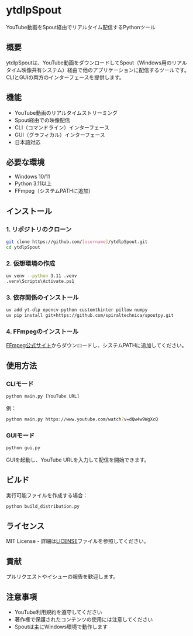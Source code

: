 # ytdlpSpout

YouTube動画をSpout経由でリアルタイム配信するPythonツール

## 概要

ytdlpSpoutは、YouTube動画をダウンロードしてSpout（Windows用のリアルタイム映像共有システム）経由で他のアプリケーションに配信するツールです。CLIとGUIの両方のインターフェースを提供します。

## 機能

- YouTube動画のリアルタイムストリーミング
- Spout経由での映像配信
- CLI（コマンドライン）インターフェース
- GUI（グラフィカル）インターフェース
- 日本語対応

## 必要な環境

- Windows 10/11
- Python 3.11以上
- FFmpeg（システムPATHに追加）

## インストール

### 1. リポジトリのクローン

```bash
git clone https://github.com/[username]/ytdlpSpout.git
cd ytdlpSpout
```

### 2. 仮想環境の作成

```bash
uv venv --python 3.11 .venv
.venv\Scripts\Activate.ps1
```

### 3. 依存関係のインストール

```bash
uv add yt-dlp opencv-python customtkinter pillow numpy
uv pip install git+https://github.com/spiraltechnica/spoutpy.git
```

### 4. FFmpegのインストール

[FFmpeg公式サイト](https://ffmpeg.org/download.html)からダウンロードし、システムPATHに追加してください。

## 使用方法

### CLIモード

```bash
python main.py [YouTube URL]
```

例：
```bash
python main.py https://www.youtube.com/watch?v=dQw4w9WgXcQ
```

### GUIモード

```bash
python gui.py
```

GUIを起動し、YouTube URLを入力して配信を開始できます。

## ビルド

実行可能ファイルを作成する場合：

```bash
python build_distribution.py
```

## ライセンス

MIT License - 詳細は[LICENSE](LICENSE)ファイルを参照してください。

## 貢献

プルリクエストやイシューの報告を歓迎します。

## 注意事項

- YouTube利用規約を遵守してください
- 著作権で保護されたコンテンツの使用には注意してください
- Spoutは主にWindows環境で動作します